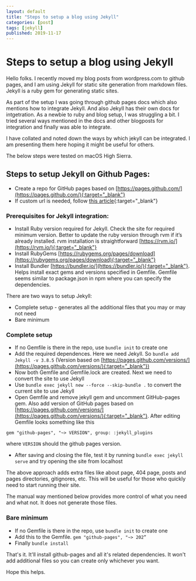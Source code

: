 ```yaml
---
layout: default
title: "Steps to setup a blog using Jekyll"
categories: [post]
tags: [jekyll]
published: 2019-11-17
---
```


# Steps to setup a blog using Jekyll

Hello folks. I recently moved my blog posts from wordpress.com to github pages, and I am using Jekyll for static site generation from markdown files. Jekyll is a ruby gem for generating static sites.

As part of the setup I was going through github pages docs which also mentions how to integrate Jekyll. And also Jekyll has their own docs for intgetration. As a newbie to ruby and blog setup, I was struggling a bit. I tried several ways mentioned in the docs and other blogposts for integration and finally was able to integrate.

I have collated and noted down the ways by which jekyll can be integrated. I am presenting them here hoping it might be useful for others.

The below steps were tested on macOS High Sierra.

## Steps to setup Jekyll on Github Pages:
- Create a repo for GitHub pages based on [https://pages.github.com/](https://pages.github.com/){:target="_blank"}
- If custom url is needed, follow [this article](https://help.github.com/en/github/working-with-github-pages/managing-a-custom-domain-for-your-github-pages-site){:target="_blank"}

### Prerequisites for Jekyll integration:
- Install Ruby version required for Jekyll. Check the site for required minimum version. Better to update the ruby version through rvm if it’s already installed. rvm installation is straightforward [https://rvm.io/](https://rvm.io/){:target="_blank"}
- Install RubyGems [https://rubygems.org/pages/download](https://rubygems.org/pages/download){:target="_blank"}
- Install Bundler [https://bundler.io/](https://bundler.io/){:target="_blank"}. Helps install exact gems and versions specified in Gemfile. Gemfile seems similar to package.json in npm where you can specify the dependencies.

There are two ways to setup Jekyll:
- Complete setup - generates all the additional files that you may or may not need
- Bare minimum

### Complete setup

- If no Gemfile is there in the repo, use `bundle init` to create one
- Add the required dependences. Here we need Jekyll. So `bundle add Jekyll -v 3.8.5` (Version based on [https://pages.github.com/versions/](https://pages.github.com/versions/){:target="_blank"})
- Now both Gemfile and Gemfile.lock are created. Next we need to convert the site to use Jekyll
- Use `bundle exec jekyll new --force --skip-bundle .` to convert the current site to use Jekyll
- Open Gemfile and remove jekyll gem and uncomment GitHub-pages gem. Also add version of GitHub pages based on [https://pages.github.com/versions/](https://pages.github.com/versions/){:target="_blank"}. After editing Gemfile looks something like this

```
gem "github-pages", "~> VERSION", group: :jekyll_plugins
```
where `VERSION` should the github pages version.

- After saving and closing the file, test it by running `bundle exec jekyll serve` and try opening the site from localhost

The above approach adds extra files like about page, 404 page, posts and pages directories, gitignores, etc. This will be useful for those who quickly need to start running their site.

The manual way mentioned below provides more control of what you need and what not. It does not generate those files.

### Bare minimum

- If no Gemfile is there in the repo, use `bundle init` to create one
- Add this to the Gemfile. `gem "github-pages", "~> 202”`
- Finally `bundle install`

That's it. It'll install github-pages and all it's related dependencies. It won't add additional files so you can create only whichever you want.

Hope this helps.
